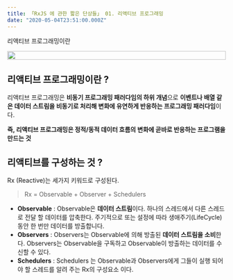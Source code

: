 ```yaml
---
title: 「RxJS 에 관한 짧은 단상들」 01. 리액티브 프로그래밍
date: "2020-05-04T23:51:00.000Z"
---
```


리액티브 프로그래밍이란

<!-- more -->

<div style="display: flex; justify-content: center;">
    <img src="https://cdn-images-1.medium.com/fit/t/1600/480/1*gD37OB2-PtMqZdk3X1YnEQ.png" style="width: 100%;" />
</div>


## 리액티브 프로그래밍이란 ?

리액티브 프로그래밍은 **비동기 프로그래밍 패러다임의 하위 개념**으로 
**이벤트나 배열 같은 데이터 스트림을 비동기로 처리해 변화에 유연하게 반응하는 프로그래밍 패러다임**이다.

**즉, 리액티브 프로그래밍은 정적/동적 데이터 흐름의 변화에 곧바로 반응하는 프로그램을 만드는 것**

## 리액티브를 구성하는 것 ?

Rx (Reactive)는 세가지 키워드로 구성된다.

> Rx = Observable + Observer + Schedulers

- **Observable** : Observable은 **데이터 스트림**이다. 하나의 스레드에서 다른 스레드로 전달 할 데이터를 압축한다. 주기적으로 또는 설정에 따라 생애주기(LifeCycle)동안 한 번만 데이터를 방출합니다.
- **Observers** : Observers는 Observable에 의해 방출된 **데이터 스트림을 소비**한다. Observers는 Observable을 구독하고 Observable이 방출하는 데이터를 수신할 수 있다.
- **Schedulers** : Schedulers 는 Observable과 Observers에게 그들이 실행 되어야 할 스레드를 알려 주는 Rx의 구성요소 이다.
